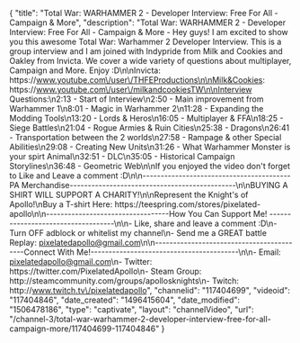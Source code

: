 {
    "title": "Total War: WARHAMMER 2 - Developer Interview: Free For All - Campaign & More",
    "description": "Total War: WARHAMMER 2 - Developer Interview: Free For All - Campaign & More - Hey guys!  I am excited to show you this awesome Total War: Warhammer 2 Developer Interview.  This is a group interview and I am joined with Indypride from Milk and Cookies and Oakley from Invicta.  We cover a wide variety of questions about multiplayer, Campaign and More.  Enjoy :D\n\nInvicta: https:\/\/www.youtube.com\/user\/THFEProductions\n\nMilk&Cookies: https:\/\/www.youtube.com\/user\/milkandcookiesTW\n\nInterview Questions:\n2:13 - Start of Interview\n2:50 - Main improvement from Warhammer 1\n8:01 - Magic in Warhammer 2\n11:28 - Expanding the Modding Tools\n13:20 - Lords & Heros\n16:05 - Multiplayer & FFA\n18:25 - Siege Battles\n21:04 - Rogue Armies & Ruin Cities\n25:38 - Dragons\n26:41 - Transportation between the 2 worlds\n27:58 - Rampage & other Special Abilities\n29:08 - Creating New Units\n31:26 - What Warhammer Monster is your spirt Animal\n32:51 - DLC\n35:05 - Historical Campaign Storylines\n36:48 - Geometric Web\n\nIf you enjoyed the video don't forget to Like and Leave a comment :D\n\n-----------------------------------------PA Merchandise----------------------------------------------\n\nBUYING A SHIRT WILL SUPPORT A CHARITY!\n\nRepresent the Knight's of Apollo!\nBuy a T-shirt Here: https:\/\/teespring.com\/stores\/pixelated-apollo\n\n----------------------------------How You Can Support Me! -----------------------------------\n\n- Like, share and leave a comment :D\n- Turn OFF adblock or whitelist my channel\n- Send me a GREAT battle Replay: pixelatedapollo@gmail.com\n\n------------------------------------------Connect With Me!-----------------------------------------\n\n- Email: pixelatedapollo@gmail.com\n- Twitter: https:\/\/twitter.com\/PixelatedApollo\n- Steam Group:  http:\/\/steamcommunity.com\/groups\/apollosknights\n- Twitch: http:\/\/www.twitch.tv\/pixelatedapollo",
    "channelid": "117404699",
    "videoid": "117404846",
    "date_created": "1496415604",
    "date_modified": "1506478186",
    "type": "captivate",
    "layout": "channelVideo",
    "url": "\/channel-3\/total-war-warhammer-2-developer-interview-free-for-all-campaign-more\/117404699-117404846"
}